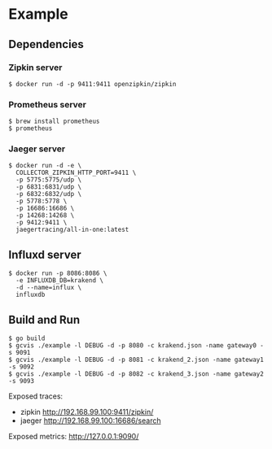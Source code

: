 Example
====

## Dependencies

### Zipkin server

	$ docker run -d -p 9411:9411 openzipkin/zipkin

### Prometheus server

	$ brew install prometheus
	$ prometheus

### Jaeger server

	$ docker run -d -e \
	  COLLECTOR_ZIPKIN_HTTP_PORT=9411 \
	  -p 5775:5775/udp \
	  -p 6831:6831/udp \
	  -p 6832:6832/udp \
	  -p 5778:5778 \
	  -p 16686:16686 \
	  -p 14268:14268 \
	  -p 9412:9411 \
	  jaegertracing/all-in-one:latest

## Influxd server

	$ docker run -p 8086:8086 \
	  -e INFLUXDB_DB=krakend \
	  -d --name=influx \
	  influxdb

## Build and Run

	$ go build
	$ gcvis ./example -l DEBUG -d -p 8080 -c krakend.json -name gateway0 -s 9091
	$ gcvis ./example -l DEBUG -d -p 8081 -c krakend_2.json -name gateway1 -s 9092
	$ gcvis ./example -l DEBUG -d -p 8082 -c krakend_3.json -name gateway2 -s 9093



Exposed traces: 

+ zipkin http://192.168.99.100:9411/zipkin/
+ jaeger http://192.168.99.100:16686/search


Exposed metrics: http://127.0.0.1:9090/